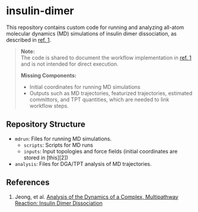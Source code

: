 # insulin-dimer  
This repository contains custom code for running and analyzing all-atom molecular dynamics (MD) simulations of insulin dimer dissociation, as described in [ref. 1][1].  

> **Note:**  
> The code is shared to document the workflow implementation in [ref. 1][1] and is not intended for direct execution.  
> 
> **Missing Components:**  
> - Initial coordinates for running MD simulations  
> - Outputs such as MD trajectories, featurized trajectories, estimated committors, and TPT quantities, which are needed to link workflow steps.

## Repository Structure  
- `mdrun`: Files for running MD simulations.  
  - `scripts`: Scripts for MD runs  
  - `inputs`: Input topologies and force fields (initial coordinates are stored in [this][2])  
- `analysis`: Files for DGA/TPT analysis of MD trajectories.  

## References
1. Jeong, et al. [Analysis of the Dynamics of a Complex, Multipathway Reaction: Insulin Dimer Dissociation][1]

[1]: https://doi.org/10.1021/acs.jpcb.4c06933
